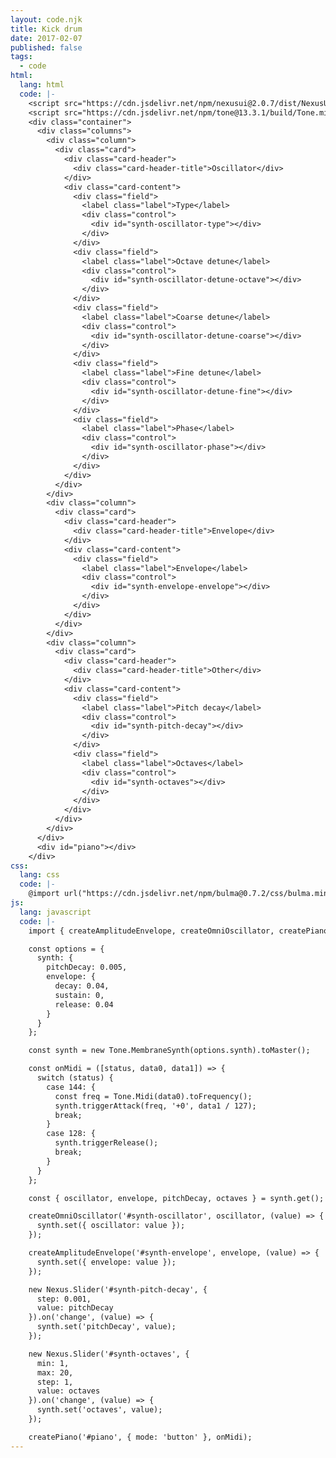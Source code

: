 ```yaml
---
layout: code.njk
title: Kick drum
date: 2017-02-07
published: false
tags:
  - code
html:
  lang: html
  code: |-
    <script src="https://cdn.jsdelivr.net/npm/nexusui@2.0.7/dist/NexusUI.min.js"></script>
    <script src="https://cdn.jsdelivr.net/npm/tone@13.3.1/build/Tone.min.js"></script>
    <div class="container">
      <div class="columns">
        <div class="column">
          <div class="card">
            <div class="card-header">
              <div class="card-header-title">Oscillator</div>
            </div>
            <div class="card-content">
              <div class="field">
                <label class="label">Type</label>
                <div class="control">
                  <div id="synth-oscillator-type"></div>
                </div>
              </div>
              <div class="field">
                <label class="label">Octave detune</label>
                <div class="control">
                  <div id="synth-oscillator-detune-octave"></div>
                </div>
              </div>
              <div class="field">
                <label class="label">Coarse detune</label>
                <div class="control">
                  <div id="synth-oscillator-detune-coarse"></div>
                </div>
              </div>
              <div class="field">
                <label class="label">Fine detune</label>
                <div class="control">
                  <div id="synth-oscillator-detune-fine"></div>
                </div>
              </div>
              <div class="field">
                <label class="label">Phase</label>
                <div class="control">
                  <div id="synth-oscillator-phase"></div>
                </div>
              </div>
            </div>
          </div>
        </div>
        <div class="column">
          <div class="card">
            <div class="card-header">
              <div class="card-header-title">Envelope</div>
            </div>
            <div class="card-content">
              <div class="field">
                <label class="label">Envelope</label>
                <div class="control">
                  <div id="synth-envelope-envelope"></div>
                </div>
              </div>
            </div>
          </div>
        </div>
        <div class="column">
          <div class="card">
            <div class="card-header">
              <div class="card-header-title">Other</div>
            </div>
            <div class="card-content">
              <div class="field">
                <label class="label">Pitch decay</label>
                <div class="control">
                  <div id="synth-pitch-decay"></div>
                </div>
              </div>
              <div class="field">
                <label class="label">Octaves</label>
                <div class="control">
                  <div id="synth-octaves"></div>
                </div>
              </div>
            </div>
          </div>
        </div>
      </div>
      <div id="piano"></div>
    </div>
css:
  lang: css
  code: |-
    @import url("https://cdn.jsdelivr.net/npm/bulma@0.7.2/css/bulma.min.css");
js:
  lang: javascript
  code: |-
    import { createAmplitudeEnvelope, createOmniOscillator, createPiano } from '/code/2017/02/07/nexus-tone-components/script.js';

    const options = {
      synth: {
        pitchDecay: 0.005,
        envelope: {
          decay: 0.04,
          sustain: 0,
          release: 0.04
        }
      }
    };

    const synth = new Tone.MembraneSynth(options.synth).toMaster();

    const onMidi = ([status, data0, data1]) => {
      switch (status) {
        case 144: {
          const freq = Tone.Midi(data0).toFrequency();
          synth.triggerAttack(freq, '+0', data1 / 127);
          break;
        }
        case 128: {
          synth.triggerRelease();
          break;
        }
      }
    };

    const { oscillator, envelope, pitchDecay, octaves } = synth.get();

    createOmniOscillator('#synth-oscillator', oscillator, (value) => {
      synth.set({ oscillator: value });
    });

    createAmplitudeEnvelope('#synth-envelope', envelope, (value) => {
      synth.set({ envelope: value });
    });

    new Nexus.Slider('#synth-pitch-decay', {
      step: 0.001,
      value: pitchDecay
    }).on('change', (value) => {
      synth.set('pitchDecay', value);
    });

    new Nexus.Slider('#synth-octaves', {
      min: 1,
      max: 20,
      step: 1,
      value: octaves
    }).on('change', (value) => {
      synth.set('octaves', value);
    });

    createPiano('#piano', { mode: 'button' }, onMidi);
---
```

